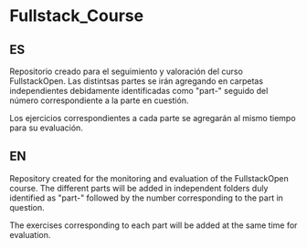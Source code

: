 # Fullstack_Course

## ES

Repositorio creado para el seguimiento y valoración del curso FullstackOpen.
Las distintsas partes se irán agregando en carpetas independientes debidamente identificadas como "part-" seguido del número correspondiente a la parte en cuestión.

Los ejercicios correspondientes a cada parte se agregarán al mismo tiempo para su evaluación.

## EN

Repository created for the monitoring and evaluation of the FullstackOpen course.
The different parts will be added in independent folders duly identified as "part-" followed by the number corresponding to the part in question.

The exercises corresponding to each part will be added at the same time for evaluation.
